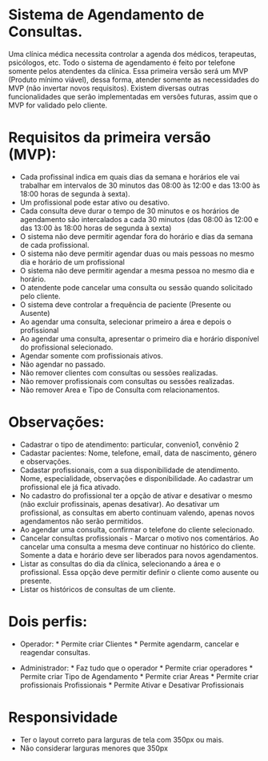 # Sistema de Agendamento de Consultas.

Uma clínica médica necessita controlar a agenda dos médicos, terapeutas, psicólogos, etc.
Todo o sistema de agendamento é feito por telefone somente pelos atendentes da clínica.
Essa primeira versão será um MVP (Produto mínimo viável), dessa forma, atender somente as necessidades do MVP (não invertar novos requisitos).
Existem diversas outras funcionalidades que serão implementadas em versões futuras, assim que o MVP for validado pelo cliente.


# Requisitos da primeira versão (MVP):
  - Cada profissinal indica em quais dias da semana e horários ele vai trabalhar em intervalos de 30 minutos das 08:00 às 12:00 e das 13:00 às 18:00 horas de segunda à sexta). 
  - Um profissional pode estar ativo ou desativo. 
  - Cada consulta deve durar o tempo de 30 minutos e os horários de agendamento são intercalados a cada 30 minutos (das 08:00 às 12:00 e das 13:00 às 18:00 horas de segunda à sexta)
  - O sistema não deve permitir agendar fora do horário e dias da semana de cada profissional.
  - O sistema não deve permitir agendar duas ou mais pessoas no mesmo dia e horário de um profissional
  - O sistema não deve permitir agendar a mesma pessoa no mesmo dia e horário.
  - O atendente pode cancelar uma consulta ou sessão quando solicitado pelo cliente.
  - O sistema deve controlar a frequência de paciente (Presente ou Ausente)
  - Ao agendar uma consulta, selecionar primeiro a área e depois o profissional
  - Ao agendar uma consulta, apresentar o primeiro dia e horário disponível do profissional selecionado.
  - Agendar somente com profissionais ativos.
  - Não agendar no passado.
  - Não remover clientes com consultas ou sessões realizadas.
  - Não remover profissionais com consultas ou sessões realizadas.
  - Não remover Area e Tipo de Consulta com relacionamentos.
  

  
# Observações:
  - Cadastrar o tipo de atendimento: particular, convenio1, convênio 2
  - Cadastar pacientes: Nome, telefone, email, data de nascimento, género e observações.
  - Cadastar profissionais, com a sua disponibilidade de atendimento. Nome, especialidade, observações e disponibilidade. Ao cadastrar um profissional ele já fica ativado.
  - No cadastro do profissional ter a opção de ativar e desativar o mesmo (não excluir profissinais, apenas desativar). Ao desativar um profissional, as consultas em aberto continuam valendo, apenas novos agendamentos não serão permitidos.
  - Ao agendar uma consulta, confirmar o telefone do cliente selecionado.
  - Cancelar consultas profissionais - Marcar o motivo nos comentários. Ao cancelar uma consulta a mesma deve continuar no histórico do     cliente.    Somente a data e horário deve ser liberados para novos agendamentos.
  - Listar as consultas do dia da clínica, selecionando a área e o profissional. Essa opção deve permitir definir o cliente como ausente ou presente.
  - Listar os históricos de consultas de um cliente.

  
  

# Dois perfis:
   - Operador: 
    * Permite criar Clientes
    * Permite agendarm, cancelar e reagendar consultas.

   - Administrador: 
    * Faz tudo que o operador
    * Permite criar operadores
    * Permite criar Tipo de Agendamento
    * Permite criar Areas
    * Permite criar profissionais Profissionais
    * Permite Ativar e Desativar Profissionais
    
# Responsividade
  - Ter o layout correto para larguras de tela com 350px ou mais.
  - Não considerar larguras menores que 350px


